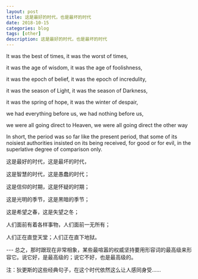 ```yaml
---
layout: post
title: 这是最好的时代，也是最坏的时代
date: 2018-10-15
categories: blog
tags: [other]
description: 这是最好的时代，也是最坏的时代
---
```


It was the best of times, it was the worst of times,

it was the age of wisdom, it was the age of foolishness,

it was the epoch of belief, it was the epoch of incredulity,

it was the season of Light, it was the season of Darkness,

it was the spring of hope, it was the winter of despair,

we had everything before us, we had nothing before us,

we were all going direct to Heaven, we were all going direct the other way

In short, the period was so far like the present period, that some of its noisiest authorities insisted on its being received, for good or for evil, in the superlative degree of comparison only.




这是最好的时代，这是最坏的时代，


这是智慧的时代，这是愚蠢的时代；


这是信仰的时期，这是怀疑的时期；


这是光明的季节，这是黑暗的季节；


这是希望之春，这是失望之冬；


人们面前有着各样事物，人们面前一无所有；


人们正在直登天堂；人们正在直下地狱。


--- 总之，那时跟现在非常相象，某些最喧嚣的权威坚持要用形容词的最高级来形容它。说它好，是最高级的；说它不好，也是最高级的。




注：狄更斯的这些经典句子，在这个时代依然这么让人感同身受……
